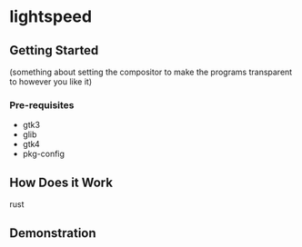# lightspeed

## Getting Started

(something about setting the compositor to make the programs transparent to however you like it)

### Pre-requisites

- gtk3
- glib
- gtk4
- pkg-config

## How Does it Work

rust

## Demonstration
